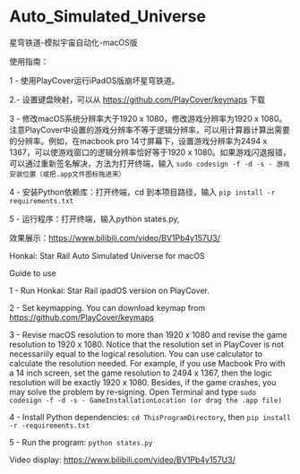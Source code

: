 # Auto_Simulated_Universe
星穹铁道-模拟宇宙自动化-macOS版

使用指南：

1 - 使用PlayCover运行iPadOS版崩坏星穹铁道。

2.- 设置键盘映射，可以从 https://github.com/PlayCover/keymaps 下载

3 - 修改macOS系统分辨率大于1920 x 1080，修改游戏分辨率为1920 x 1080。注意PlayCover中设置的游戏分辨率不等于逻辑分辨率，可以用计算器计算出需要的分辨率。例如，在macbook pro 14寸屏幕下，设置游戏分辨率为2494 x 1367，可以使游戏窗口的逻辑分辨率恰好等于1920 x 1080。如果游戏闪退报错，可以通过重新签名解决，方法为打开终端，输入 `sudo codesign -f -d -s - 游戏安装位置（或把.app文件图标拖进来）`

4 - 安装Python依赖库：打开终端，cd 到本项目路径，输入 `pip install -r requirements.txt`

5 - 运行程序：打开终端，输入python states.py,

效果展示：https://www.bilibili.com/video/BV1Pb4y157U3/

Honkai: Star Rail Auto Simulated Universe for macOS

Guide to use

1 - Run Honkai: Star Rail ipadOS version on PlayCover.

2 - Set keymapping. You can download keymap from https://github.com/PlayCover/keymaps

3 - Revise macOS resolution to more than 1920 x 1080 and revise the game resolution to 1920 x 1080. Notice that the resolution set in PlayCover is not necessariily equal to the logical resolution. You can use calculator to calculate the resolution needed. For example, if you use Macbook Pro with a 14 inch screen, set the game resolution to 2494 x 1367, then the logic resolution will be exactly 1920 x 1080. Besides, if the game crashes, you may solve the problem by re-signing. Open Terminal and type `sudo codesign -f -d -s - GameInstallationLocation (or drag the .app file)`

4 - Install Python dependencies: `cd ThisProgramDirectory`, then `pip install -r -requirements.txt`

5 - Run the program: `python states.py`

Video display: https://www.bilibili.com/video/BV1Pb4y157U3/